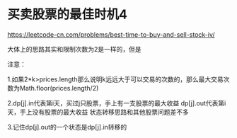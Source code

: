 # 买卖股票的最佳时机4


https://leetcode-cn.com/problems/best-time-to-buy-and-sell-stock-iv/



大体上的思路其实和限制次数为2是一样的，但是

注意：

1.如果2*k>prices.length那么说明k远远大于可以交易的次数的，那么最大交易次数为Math.floor(prices.length/2)

2.dp[j].in代表第i天，买过j只股票，手上有一支股票的最大收益
  dp[j].out代表第i天，手上没有股票的最大收益
  状态转移思路和其他股票问题差不多


3.记住dp[j].out的一个状态是dp[j].in转移的
